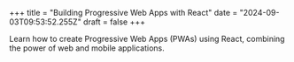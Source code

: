 +++
title = "Building Progressive Web Apps with React"
date = "2024-09-03T09:53:52.255Z"
draft = false
+++

  Learn how to create Progressive Web Apps (PWAs) using React, combining the power of web and mobile applications.
        